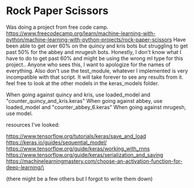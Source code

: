 # Rock Paper Scissors

Was doing a project from free code camp. https://www.freecodecamp.org/learn/machine-learning-with-python/machine-learning-with-python-projects/rock-paper-scissors
Have been able to get over 60% on the quincy and kris bots but struggling to get past 50% for the abbey and mrugesh bots. Honestly, I don't know what I have to do to get past 60% and might be using the wrong ml type for this project.. Anyone who sees this, I want to apologize for the names of everything. Also don't use the test_module, whatever I implemented is very incompatible with that script. It will take forever to see any results from it. feel free to look at the other models in the keras_models folder.


When going against quincy and kris, use loaded_model and "counter_quincy_and_kris.keras" 
When going against abbey, use loaded_model and "counter_abbey_6.keras"
When going against mrugesh, use model.






resources I've looked:

https://www.tensorflow.org/tutorials/keras/save_and_load
https://keras.io/guides/sequential_model/
https://www.tensorflow.org/guide/keras/working_with_rnns
https://www.tensorflow.org/guide/keras/serialization_and_saving
https://machinelearningmastery.com/choose-an-activation-function-for-deep-learning/\

(there might be a few others but I forgot to write them down)

